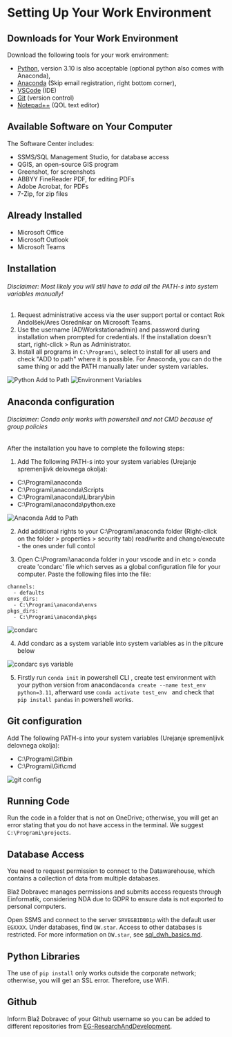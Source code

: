 # Setting Up Your Work Environment

## Downloads for Your Work Environment

Download the following tools for your work environment:
- [Python](https://www.python.org/downloads/release/python-3913/), version 3.10 is also acceptable (optional python also comes with Anaconda),
- [Anaconda](https://www.anaconda.com/download) (Skip email registration, right bottom corner),
- [VSCode](https://code.visualstudio.com/download) (IDE)
- [Git](https://git-scm.com/downloads) (version control)
- [Notepad++](https://notepad-plus-plus.org/downloads/) (QOL text editor)

## Available Software on Your Computer

The Software Center includes:
- SSMS/SQL Management Studio, for database access
- QGIS, an open-source GIS program
- Greenshot, for screenshots
- ABBYY FineReader PDF, for editing PDFs
- Adobe Acrobat, for PDFs
- 7-Zip, for zip files

## Already Installed

- Microsoft Office
- Microsoft Outlook
- Microsoft Teams

## Installation

###### Disclaimer: Most likely you will still have to add all the PATH-s into system variables manually!

1. Request administrative access via the user support portal or contact Rok Andolšek/Ares Osrednikar on Microsoft Teams.
2. Use the username (AD\Workstationadmin) and password during installation when prompted for credentials. If the installation doesn't start, right-click > Run as Administrator.
3. Install all programs in `C:\Programi\`, select to install for all users and check "ADD to path" where it is possible. For Anaconda, you can do the same thing or add the PATH manually later under system variables.


![Python Add to Path](screenshots\python_setup.png)
![Environment Variables](screenshots\anaconda_setup.png)

## Anaconda configuration

###### Disclaimer: Conda only works with powershell and not CMD because of group policies

After the installation you have to complete the following steps:

1. Add The following PATH-s into your system variables (Urejanje spremenljivk delovnega okolja):

* C:\Programi\anaconda
* C:\Programi\anaconda\Scripts
* C:\Programi\anaconda\Library\bin
* C:\Programi\anaconda\python.exe

![Anaconda Add to Path](screenshots\conda_system_variables.png)

2. Add additional rights to your C:\Programi\anaconda folder (Right-click on the folder > properties > security tab) read/write and change/execute - the ones under full contol

3. Open C:\Programi\anaconda folder in your vscode and in etc > conda create 'condarc' file which serves as a global configuration file for your computer. Paste the following files into the file:

```
channels:
  - defaults
envs_dirs:
  - C:\Programi\anaconda\envs
pkgs_dirs:
  - C:\Programi\anaconda\pkgs
``` 
![condarc](screenshots\condarc.png)

4. Add condarc as a system variable into system variables as in the pitcure below 

![condarc sys variable](screenshots\condarc_sys_var.png)

5. Firstly run ```conda init``` in powershell CLI , create test environment with your python version from anaconda```conda create --name test_env python=3.11```, afterward use ```conda activate test_env ``` and check that ```pip install pandas``` in powershell works. 

## Git configuration

Add The following PATH-s into your system variables (Urejanje spremenljivk delovnega okolja):

 * C:\Programi\Git\bin
 * C:\Programi\Git\cmd

![git config](screenshots\git_config.png)

## Running Code

Run the code in a folder that is not on OneDrive; otherwise, you will get an error stating that you do not have access in the terminal. We suggest `C:\Programi\projects`.

## Database Access

You need to request permission to connect to the Datawarehouse, which contains a collection of data from multiple databases.

Blaž Dobravec manages permissions and submits access requests through Einformatik, considering NDA due to GDPR to ensure data is not exported to personal computers.

Open SSMS and connect to the server `SRVEGBIDB01p` with the default user `EGXXXX`. Under databases, find `DW.star`. Access to other databases is restricted. For more information on `DW.star`, see [sql_dwh_basics.md](06_sql_dwh_basics.md).

## Python Libraries

The use of `pip install` only works outside the corporate network; otherwise, you will get an SSL error. Therefore, use WiFi.

## Github

Inform Blaž Dobravec of your Github username so you can be added to different repositories from [EG-ResearchAndDevelopment](https://github.com/EG-ResearchAndDevelopment).
